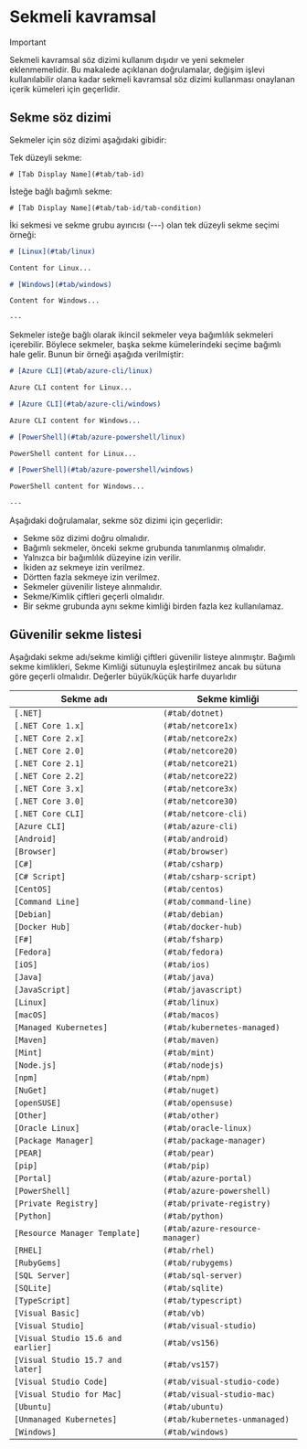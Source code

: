 # <a name="tabbed-conceptual"></a>Sekmeli kavramsal

> [!IMPORTANT]
> Sekmeli kavramsal söz dizimi kullanım dışıdır ve yeni sekmeler eklenmemelidir. Bu makalede açıklanan doğrulamalar, değişim işlevi kullanılabilir olana kadar sekmeli kavramsal söz dizimi kullanması onaylanan içerik kümeleri için geçerlidir.

## <a name="tab-syntax"></a>Sekme söz dizimi

Sekmeler için söz dizimi aşağıdaki gibidir:

Tek düzeyli sekme:

`# [Tab Display Name](#tab/tab-id)`

İsteğe bağlı bağımlı sekme:

`# [Tab Display Name](#tab/tab-id/tab-condition)`

İki sekmesi ve sekme grubu ayırıcısı (---) olan tek düzeyli sekme seçimi örneği:

```markdown
# [Linux](#tab/linux)

Content for Linux...

# [Windows](#tab/windows)

Content for Windows...

---
```

Sekmeler isteğe bağlı olarak ikincil sekmeler veya bağımlılık sekmeleri içerebilir. Böylece sekmeler, başka sekme kümelerindeki seçime bağımlı hale gelir. Bunun bir örneği aşağıda verilmiştir:

```markdown
# [Azure CLI](#tab/azure-cli/linux)

Azure CLI content for Linux...

# [Azure CLI](#tab/azure-cli/windows)

Azure CLI content for Windows...

# [PowerShell](#tab/azure-powershell/linux)

PowerShell content for Linux...

# [PowerShell](#tab/azure-powershell/windows)

PowerShell content for Windows...

---
```

Aşağıdaki doğrulamalar, sekme söz dizimi için geçerlidir:

- Sekme söz dizimi doğru olmalıdır.
- Bağımlı sekmeler, önceki sekme grubunda tanımlanmış olmalıdır.
- Yalnızca bir bağımlılık düzeyine izin verilir.
- İkiden az sekmeye izin verilmez.
- Dörtten fazla sekmeye izin verilmez.
- Sekmeler güvenilir listeye alınmalıdır.
- Sekme/Kimlik çiftleri geçerli olmalıdır.
- Bir sekme grubunda aynı sekme kimliği birden fazla kez kullanılamaz.

## <a name="tab-whitelist"></a>Güvenilir sekme listesi

Aşağıdaki sekme adı/sekme kimliği çiftleri güvenilir listeye alınmıştır. Bağımlı sekme kimlikleri, Sekme Kimliği sütunuyla eşleştirilmez ancak bu sütuna göre geçerli olmalıdır. Değerler büyük/küçük harfe duyarlıdır

|Sekme adı              |Sekme kimliği            |
|----------------------|------------------|
|`[.NET]`              |`(#tab/dotnet)`   |
|`[.NET Core 1.x]`     |`(#tab/netcore1x)`|
|`[.NET Core 2.x]`     |`(#tab/netcore2x)`|
|`[.NET Core 2.0]`     |`(#tab/netcore20)`|
|`[.NET Core 2.1]`     |`(#tab/netcore21)`|
|`[.NET Core 2.2]`     |`(#tab/netcore22)`|
|`[.NET Core 3.x]`     |`(#tab/netcore3x)`|
|`[.NET Core 3.0]`     |`(#tab/netcore30)`|
|`[.NET Core CLI]`     |`(#tab/netcore-cli)`|
|`[Azure CLI]`         |`(#tab/azure-cli)`|
|`[Android]`           |`(#tab/android)`  |
|`[Browser]`           |`(#tab/browser)`  |
|`[C#]`                |`(#tab/csharp)`   |
|`[C# Script]`         |`(#tab/csharp-script)`|
|`[CentOS]`            |`(#tab/centos)`|
|`[Command Line]`      |`(#tab/command-line)`|
|`[Debian]`            |`(#tab/debian)`|
|`[Docker Hub]`        |`(#tab/docker-hub)`|
|`[F#]`                |`(#tab/fsharp)`|
|`[Fedora]`            |`(#tab/fedora)`|
|`[iOS]`               |`(#tab/ios)`      |
|`[Java]`              |`(#tab/java)`|
|`[JavaScript]`        |`(#tab/javascript)`|
|`[Linux]`             |`(#tab/linux)`    |
|`[macOS]`             |`(#tab/macos)`    |
|`[Managed Kubernetes]`|`(#tab/kubernetes-managed)`|
|`[Maven]`             |`(#tab/maven)`|
|`[Mint]`              |`(#tab/mint)`|
|`[Node.js]`           |`(#tab/nodejs)`|
|`[npm]`               |`(#tab/npm)` |
|`[NuGet]`             |`(#tab/nuget)`|
|`[openSUSE]`          |`(#tab/opensuse)`|
|`[Other]`             |`(#tab/other)` |
|`[Oracle Linux]`      |`(#tab/oracle-linux)`|
|`[Package Manager]`   |`(#tab/package-manager)` |
|`[PEAR]`              |`(#tab/pear)`|
|`[pip]`               |`(#tab/pip)`|
|`[Portal]`            |`(#tab/azure-portal)`    |
|`[PowerShell]`        |`(#tab/azure-powershell)`|
|`[Private Registry]`  |`(#tab/private-registry)`|
|`[Python]`            |`(#tab/python)`|
|`[Resource Manager Template]`|`(#tab/azure-resource-manager)`|
|`[RHEL]`              |`(#tab/rhel)`|
|`[RubyGems]`          |`(#tab/rubygems)`|
|`[SQL Server]`        |`(#tab/sql-server)`|
|`[SQLite]`            |`(#tab/sqlite)`|
|`[TypeScript]`        |`(#tab/typescript)`|
|`[Visual Basic]`      |`(#tab/vb)` |
|`[Visual Studio]`     |`(#tab/visual-studio)`|
|`[Visual Studio 15.6 and earlier]`|`(#tab/vs156)`|
|`[Visual Studio 15.7 and later]`  |`(#tab/vs157)`|
|`[Visual Studio Code]`            |`(#tab/visual-studio-code)`|
|`[Visual Studio for Mac]`         |`(#tab/visual-studio-mac)`|
|`[Ubuntu]`                        |`(#tab/ubuntu)`|
|`[Unmanaged Kubernetes]`          |`(#tab/kubernetes-unmanaged)`|
|`[Windows]`   |`(#tab/windows)`   |